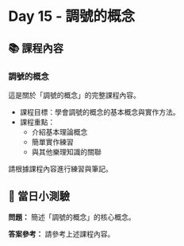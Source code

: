 # Day 15 - 調號的概念

## 📚 課程內容

### 調號的概念

這是關於「調號的概念」的完整課程內容。

- 課程目標：學會調號的概念的基本概念與實作方法。
- 課程重點：
  - 介紹基本理論概念
  - 簡單實作練習
  - 與其他樂理知識的關聯

請根據課程內容進行練習與筆記。

## 🎯 當日小測驗

**問題：** 簡述「調號的概念」的核心概念。

**答案參考：** 請參考上述課程內容。